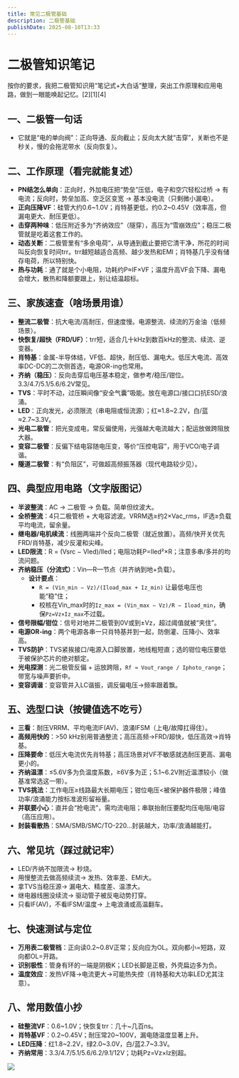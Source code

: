 ```yaml
---
title: 常见二极管基础
description: 二极管基础
publishDate: 2025-08-10T13:33
---
```


# 二极管知识笔记

按你的要求，我把二极管知识用“笔记式+大白话”整理，突出工作原理和应用电路，做到一眼能唤起记忆。[2][1][4]

## 一、二极管一句话
- 它就是“电的单向阀”：正向导通、反向截止；反向太大就“击穿”，关断也不是秒关，慢的会拖泥带水（反向恢复）。

## 二、工作原理（看完就能复述）
- **PN结怎么单向**：正向时，外加电压把“势垒”压低，电子和空穴轻松过桥 → 有电流；反向时，势垒加高、空乏区变宽 → 基本没电流（只剩微小漏电）。
- **正向压降VF**：硅管大约0.6~1.0V；肖特基更低，约0.2~0.45V（效率高，但漏电更大、耐压更低）。
- **击穿两种味**：低压附近多为“齐纳效应”（隧穿），高压为“雪崩效应”；稳压二极管就是吃着这套工作的。
- **动态关断**：二极管里有“多余电荷”，从导通到截止要把它清干净，所花的时间叫反向恢复时间trr。trr越短越适合高频、越少发热和EMI；肖特基几乎没有储存电荷，所以特别快。
- **热与功耗**：通了就是个小电阻，功耗约P≈IF×VF；温度升高VF会下降、漏电会增大，散热和降额要跟上，别让结温超标。

## 三、家族速查（啥场景用谁）
- **整流二极管**：抗大电流/高耐压，但速度慢。电源整流、续流的万金油（低频场景）。
- **快恢复/超快（FRD/UF）**：trr短，适合几十kHz到数百kHz的整流、续流、逆变器。
- **肖特基**：金属-半导体结，VF低、超快，耐压低、漏电大。低压大电流、高效率DC-DC的二次侧首选，电源OR-ing也常用。
- **齐纳（稳压）**：反向击穿后电压基本稳定，做参考/稳压/钳位。3.3/4.7/5.1/5.6/6.2V常见。
- **TVS**：平时不动，过压瞬间像“安全气囊”吸能。放在电源口/接口口抗ESD/浪涌。
- **LED**：正向发光，必须限流（串电阻或恒流源）；红≈1.8~2.2V，白/蓝≈2.7~3.3V。
- **光电二极管**：把光变成电，常反偏使用，光强越大电流越大；配运放做跨阻放大器。
- **变容二极管**：反偏下结电容随电压变，等价“压控电容”，用于VCO/电子调谐。
- **隧道二极管**：有“负阻区”，可做超高频振荡器（现代电路较少见）。

## 四、典型应用电路（文字版图记）
- **半波整流**：AC → 二极管 → 负载。简单但纹波大。
- **全桥整流**：4只二极管桥 + 大电容滤波。VRRM选≥约2×Vac_rms，IF选≥负载平均电流，留余量。
- **继电器/电机续流**：线圈两端并个反向二极管（就近放置）。高频/快开关优先FRD/肖特基，减少反灌和尖峰。
- **LED限流**：R = (Vsrc − Vled)/Iled；电阻功耗P=Iled²×R；注意多串/多并的均流问题。
- **齐纳稳压（分流式）**：Vin—R—节点（并齐纳到地+负载）。
  - **设计要点**：
    - `R = (Vin_min − Vz)/(Iload_max + Iz_min)` 让最低电压也能“稳”住；
    - 校核在Vin_max时的`Iz_max = (Vin_max − Vz)/R − Iload_min`，确保`Pz=Vz×Iz_max`不过载。
- **信号限幅/钳位**：信号对地并二极管到0V或到±Vz，超过阈值就被“夹住”。
- **电源OR-ing**：两个电源各串一只肖特基并到一起，防倒灌、压降小、效率高。
- **TVS防护**：TVS紧挨接口/电源入口脚放置，地线粗短直；选的钳位电压要低于被保护芯片的绝对额定。
- **光电探测**：光二极管反偏 + 运放跨阻，`Rf ≈ Vout_range / Iphoto_range`；带宽与噪声要折中。
- **变容调谐**：变容管并入LC谐振，调反偏电压→频率跟着飘。

## 五、选型口诀（按键值选不吃亏）
- **三看**：耐压VRRM、平均电流IF(AV)、浪涌IFSM（上电/故障扛得住）。
- **高频用快的**：>50 kHz别用普通整流；高压高频→FRD/超快，低压高效→肖特基。
- **压降要命**：低压大电流优先肖特基；高压场景对VF不敏感就选耐压更高、漏电更小的。
- **齐纳温漂**：≤5.6V多为负温度系数，≥6V多为正；5.1~6.2V附近温漂较小（做基准常选这一带）。
- **TVS挑法**：工作电压≥线路最大长期电压；钳位电压<被保护器件极限；峰值功率/浪涌能力按标准波形留裕量。
- **并联要小心**：直并会“抢电流”，需均流电阻；串联抬耐压要配均压电阻/电容（高压应用）。
- **封装看散热**：SMA/SMB/SMC/TO-220…封装越大，功率/浪涌越能打。

## 六、常见坑（踩过就记牢）
- LED/齐纳不加限流→ 秒烧。
- 用慢整流去做高频续流→ 发热、效率差、EMI大。
- 拿TVS当稳压源→ 漏电大、精度差、温漂大。
- 继电器线圈没续流→ 驱动管子被反电动势打穿。
- 只看IF(AV)，不看IFSM/温度→ 上电浪涌或高温翻车。

## 七、快速测试与定位
- **万用表二极管档**：正向读0.2~0.8V正常；反向应为OL。双向都小=短路，双向都OL=开路。
- **识别极性**：管身有环的一端是阴极K；LED长脚是正极，外壳扁边多为负。
- **温度效应**：发热VF降→电流更大→可能热失控（肖特基和大功率LED尤其注意）。

## 八、常用数值小抄
- **硅整流VF**：0.6~1.0V；快恢复trr：几十~几百ns。
- **肖特基VF**：0.2~0.45V；耐压常20~100V，漏电随温度显著上升。
- **LED压降**：红1.8~2.2V，绿2.0~3.0V，白/蓝2.7~3.3V。
- **齐纳常用**：3.3/4.7/5.1/5.6/6.2/9.1/12V；功耗Pz=Vz×Iz别超。




![](/assets/images/1000013890.jpg)
